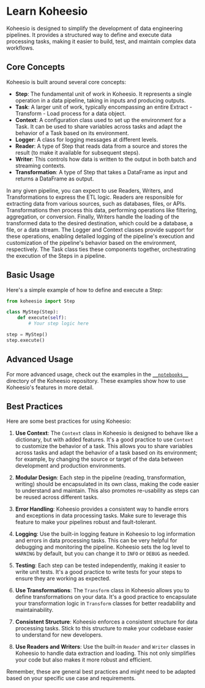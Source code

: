 # Learn Koheesio

Koheesio is designed to simplify the development of data engineering pipelines. It provides a structured way to define and execute data processing tasks, making it easier to build, test, and maintain complex data workflows.

## Core Concepts

Koheesio is built around several core concepts:

- **Step**: The fundamental unit of work in Koheesio. It represents a single operation in a data pipeline, taking in inputs and producing outputs.
- **Task**: A larger unit of work, typically encompassing an entire Extract - Transform - Load process for a data object.
- **Context**: A configuration class used to set up the environment for a Task. It can be used to share variables across tasks and adapt the behavior of a Task based on its environment.
- **Logger**: A class for logging messages at different levels.
- **Reader**: A type of Step that reads data from a source and stores the result (to make it available for subsequent steps).
- **Writer**: This controls how data is written to the output in both batch and streaming contexts.
- **Transformation**: A type of Step that takes a DataFrame as input and returns a DataFrame as output.

In any given pipeline, you can expect to use Readers, Writers, and Transformations to express the ETL logic. Readers are responsible for extracting data from various sources, such as databases, files, or APIs. Transformations then process this data, performing operations like filtering, aggregation, or conversion. Finally, Writers handle the loading of the transformed data to the desired destination, which could be a database, a file, or a data stream. The Logger and Context classes provide support for these operations, enabling detailed logging of the pipeline's execution and customization of the pipeline's behavior based on the environment, respectively. The Task class ties these components together, orchestrating the execution of the Steps in a pipeline.

## Basic Usage

Here's a simple example of how to define and execute a Step:

```python
from koheesio import Step

class MyStep(Step):
    def execute(self):
        # Your step logic here

step = MyStep()
step.execute()
```

## Advanced Usage

For more advanced usage, check out the examples in the [`__notebooks__`]("__notebooks__") directory of the Koheesio repository. 
These examples show how to use Koheesio's features in more detail.

## Best Practices

Here are some best practices for using Koheesio:

1. **Use Context**: The `Context` class in Koheesio is designed to behave like a dictionary, but with added features. 
     It's a good practice to use `Context` to customize the behavior of a task. This allows you to share variables
     across tasks and adapt the behavior of a task based on its environment; for example, by changing the source or
     target of the data between development and production environments.

2. **Modular Design**: Each step in the pipeline (reading, transformation, writing) should be encapsulated in its own
     class, making the code easier to understand and maintain. This also promotes re-usability as steps can be reused
     across different tasks.

3. **Error Handling**: Koheesio provides a consistent way to handle errors and exceptions in data processing tasks. Make
     sure to leverage this feature to make your pipelines robust and fault-tolerant.

4. **Logging**: Use the built-in logging feature in Koheesio to log information and errors in data processing tasks.
     This can be very helpful for debugging and monitoring the pipeline. Koheesio sets the log level to `WARNING` by
     default, but you can change it to `INFO` or `DEBUG` as needed.

5. **Testing**: Each step can be tested independently, making it easier to write unit tests. It's a good practice to
     write tests for your steps to ensure they are working as expected.

6. **Use Transformations**: The `Transform` class in Koheesio allows you to define transformations on your data. It's a
     good practice to encapsulate your transformation logic in `Transform` classes for better readability and
     maintainability.

7. **Consistent Structure**: Koheesio enforces a consistent structure for data processing tasks. Stick to this structure
     to make your codebase easier to understand for new developers.

8. **Use Readers and Writers**: Use the built-in `Reader` and `Writer` classes in Koheesio to handle data extraction
     and loading. This not only simplifies your code but also makes it more robust and efficient.

Remember, these are general best practices and might need to be adapted based on your specific use case and
requirements.